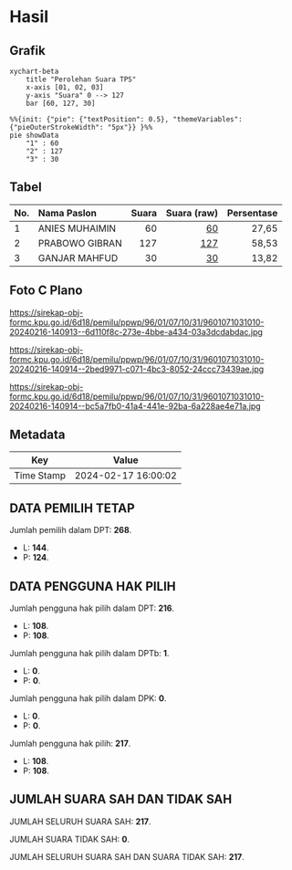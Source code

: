 # Hasil

## Grafik

```mermaid
xychart-beta
    title "Perolehan Suara TPS"
    x-axis [01, 02, 03]
    y-axis "Suara" 0 --> 127
    bar [60, 127, 30]
```

```mermaid
%%{init: {"pie": {"textPosition": 0.5}, "themeVariables": {"pieOuterStrokeWidth": "5px"}} }%%
pie showData
    "1" : 60
    "2" : 127
    "3" : 30
```

## Tabel

| No. | Nama Paslon    | Suara | Suara (raw) | Persentase |
|:--- |:-------------- | -----:| -----------:| ----------:|
| 1   | ANIES MUHAIMIN | 60    | [60][p-1]   | 27,65      |
| 2   | PRABOWO GIBRAN | 127   | [127][p-2]  | 58,53      |
| 3   | GANJAR MAHFUD  | 30    | [30][p-3]   | 13,82      |


[p-1]: https://github.com/gigit-pemilu/pemilu-2024-96-papua-barat-daya/blob/main/pilpres/hitung-suara/sub/96-papua-barat-daya/sub/01-sorong/sub/07-aimas/sub/1031-malasom/sub/010-tps/sub/paslon-1.txt
[p-2]: https://github.com/gigit-pemilu/pemilu-2024-96-papua-barat-daya/blob/main/pilpres/hitung-suara/sub/96-papua-barat-daya/sub/01-sorong/sub/07-aimas/sub/1031-malasom/sub/010-tps/sub/paslon-2.txt
[p-3]: https://github.com/gigit-pemilu/pemilu-2024-96-papua-barat-daya/blob/main/pilpres/hitung-suara/sub/96-papua-barat-daya/sub/01-sorong/sub/07-aimas/sub/1031-malasom/sub/010-tps/sub/paslon-3.txt

## Foto C Plano

https://sirekap-obj-formc.kpu.go.id/6d18/pemilu/ppwp/96/01/07/10/31/9601071031010-20240216-140913--6d110f8c-273e-4bbe-a434-03a3dcdabdac.jpg

https://sirekap-obj-formc.kpu.go.id/6d18/pemilu/ppwp/96/01/07/10/31/9601071031010-20240216-140914--2bed9971-c071-4bc3-8052-24ccc73439ae.jpg

https://sirekap-obj-formc.kpu.go.id/6d18/pemilu/ppwp/96/01/07/10/31/9601071031010-20240216-140914--bc5a7fb0-41a4-441e-92ba-6a228ae4e71a.jpg


## Metadata

| Key        | Value               |
| ---------- | ------------------- |
| Time Stamp | 2024-02-17 16:00:02 |


## DATA PEMILIH TETAP

Jumlah pemilih dalam DPT: **268**.
 * L: **144**.
 * P: **124**.

## DATA PENGGUNA HAK PILIH

Jumlah pengguna hak pilih dalam DPT: **216**.
 * L: **108**.
 * P: **108**.

Jumlah pengguna hak pilih dalam DPTb: **1**.
 * L: **0**.
 * P: **0**.

Jumlah pengguna hak pilih dalam DPK: **0**.
 * L: **0**.
 * P: **0**.

Jumlah pengguna hak pilih: **217**.
 * L: **108**.
 * P: **108**.

## JUMLAH SUARA SAH DAN TIDAK SAH

JUMLAH SELURUH SUARA SAH: **217**.

JUMLAH SUARA TIDAK SAH: **0**.

JUMLAH SELURUH SUARA SAH DAN SUARA TIDAK SAH: **217**.



